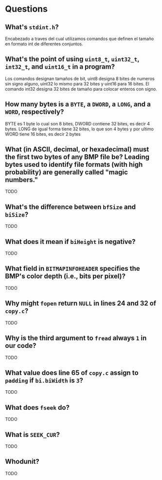 # Questions

## What's `stdint.h`?

Encabezado a traves del cual utilizamos comandos que definen el tamaño en formato int de diferentes conjuntos.

## What's the point of using `uint8_t`, `uint32_t`, `int32_t`, and `uint16_t` in a program?

Los comandos designan tamaños de bit, uint8 designa 8 bites de numeros sin signo alguno, uint32 lo mismo para 32 bites y uint16 para 16 bites. El comando int32 designa 32 bites de tamaño para colocar enteros con signo.

## How many bytes is a `BYTE`, a `DWORD`, a `LONG`, and a `WORD`, respectively?

BYTE es 1 byte lo cual son 8 bites, DWORD contiene 32 bites, es decir 4 bytes. LONG de igual forma tiene 32 bites, lo que son 4 bytes y por ultimo WORD tiene 16 bites, es decir 2 bytes

## What (in ASCII, decimal, or hexadecimal) must the first two bytes of any BMP file be? Leading bytes used to identify file formats (with high probability) are generally called "magic numbers."

TODO

## What's the difference between `bfSize` and `biSize`?

TODO

## What does it mean if `biHeight` is negative?

TODO

## What field in `BITMAPINFOHEADER` specifies the BMP's color depth (i.e., bits per pixel)?

TODO

## Why might `fopen` return `NULL` in lines 24 and 32 of `copy.c`?

TODO

## Why is the third argument to `fread` always `1` in our code?

TODO

## What value does line 65 of `copy.c` assign to `padding` if `bi.biWidth` is `3`?

TODO

## What does `fseek` do?

TODO

## What is `SEEK_CUR`?

TODO

## Whodunit?

TODO
